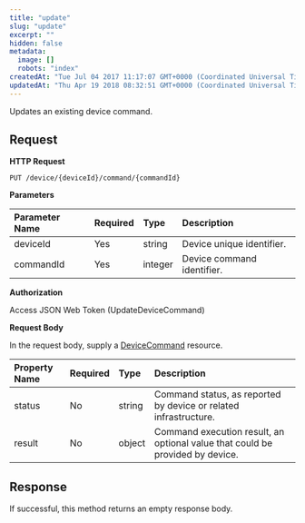 ```yaml
---
title: "update"
slug: "update"
excerpt: ""
hidden: false
metadata: 
  image: []
  robots: "index"
createdAt: "Tue Jul 04 2017 11:17:07 GMT+0000 (Coordinated Universal Time)"
updatedAt: "Thu Apr 19 2018 08:32:51 GMT+0000 (Coordinated Universal Time)"
---
```

Updates an existing device command.

## Request

**HTTP Request**

```text
PUT /device/{deviceId}/command/{commandId}
```

**Parameters**

| Parameter Name | Required | Type    | Description                |
| :------------- | :------- | :------ | :------------------------- |
| deviceId       | Yes      | string  | Device unique identifier.  |
| commandId      | Yes      | integer | Device command identifier. |

**Authorization**

Access JSON Web Token (UpdateDeviceCommand)

**Request Body**

In the request body, supply a [DeviceCommand](doc:devicecommand)  resource.

| Property Name | Required | Type   | Description                                                                   |
| :------------ | :------- | :----- | :---------------------------------------------------------------------------- |
| status        | No       | string | Command status, as reported by device or related infrastructure.              |
| result        | No       | object | Command execution result, an optional value that could be provided by device. |

## Response

If successful, this method returns an empty response body.
